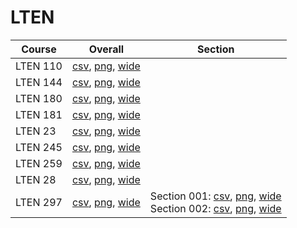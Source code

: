 # LTEN

| Course | Overall | Section |
| ------ | ------- | ------- |
| LTEN 110 | [csv](https://github.com/UCSD-Historical-Enrollment-Data/2024Spring/blob/main/overall/LTEN%20110.csv), [png](https://raw.githubusercontent.com/UCSD-Historical-Enrollment-Data/2024Spring/main/plot_overall/LTEN%20110.png), [wide](https://raw.githubusercontent.com/UCSD-Historical-Enrollment-Data/2024Spring/main/plot_overall_wide/LTEN%20110.png) |  |
| LTEN 144 | [csv](https://github.com/UCSD-Historical-Enrollment-Data/2024Spring/blob/main/overall/LTEN%20144.csv), [png](https://raw.githubusercontent.com/UCSD-Historical-Enrollment-Data/2024Spring/main/plot_overall/LTEN%20144.png), [wide](https://raw.githubusercontent.com/UCSD-Historical-Enrollment-Data/2024Spring/main/plot_overall_wide/LTEN%20144.png) |  |
| LTEN 180 | [csv](https://github.com/UCSD-Historical-Enrollment-Data/2024Spring/blob/main/overall/LTEN%20180.csv), [png](https://raw.githubusercontent.com/UCSD-Historical-Enrollment-Data/2024Spring/main/plot_overall/LTEN%20180.png), [wide](https://raw.githubusercontent.com/UCSD-Historical-Enrollment-Data/2024Spring/main/plot_overall_wide/LTEN%20180.png) |  |
| LTEN 181 | [csv](https://github.com/UCSD-Historical-Enrollment-Data/2024Spring/blob/main/overall/LTEN%20181.csv), [png](https://raw.githubusercontent.com/UCSD-Historical-Enrollment-Data/2024Spring/main/plot_overall/LTEN%20181.png), [wide](https://raw.githubusercontent.com/UCSD-Historical-Enrollment-Data/2024Spring/main/plot_overall_wide/LTEN%20181.png) |  |
| LTEN 23 | [csv](https://github.com/UCSD-Historical-Enrollment-Data/2024Spring/blob/main/overall/LTEN%2023.csv), [png](https://raw.githubusercontent.com/UCSD-Historical-Enrollment-Data/2024Spring/main/plot_overall/LTEN%2023.png), [wide](https://raw.githubusercontent.com/UCSD-Historical-Enrollment-Data/2024Spring/main/plot_overall_wide/LTEN%2023.png) |  |
| LTEN 245 | [csv](https://github.com/UCSD-Historical-Enrollment-Data/2024Spring/blob/main/overall/LTEN%20245.csv), [png](https://raw.githubusercontent.com/UCSD-Historical-Enrollment-Data/2024Spring/main/plot_overall/LTEN%20245.png), [wide](https://raw.githubusercontent.com/UCSD-Historical-Enrollment-Data/2024Spring/main/plot_overall_wide/LTEN%20245.png) |  |
| LTEN 259 | [csv](https://github.com/UCSD-Historical-Enrollment-Data/2024Spring/blob/main/overall/LTEN%20259.csv), [png](https://raw.githubusercontent.com/UCSD-Historical-Enrollment-Data/2024Spring/main/plot_overall/LTEN%20259.png), [wide](https://raw.githubusercontent.com/UCSD-Historical-Enrollment-Data/2024Spring/main/plot_overall_wide/LTEN%20259.png) |  |
| LTEN 28 | [csv](https://github.com/UCSD-Historical-Enrollment-Data/2024Spring/blob/main/overall/LTEN%2028.csv), [png](https://raw.githubusercontent.com/UCSD-Historical-Enrollment-Data/2024Spring/main/plot_overall/LTEN%2028.png), [wide](https://raw.githubusercontent.com/UCSD-Historical-Enrollment-Data/2024Spring/main/plot_overall_wide/LTEN%2028.png) |  |
| LTEN 297 | [csv](https://github.com/UCSD-Historical-Enrollment-Data/2024Spring/blob/main/overall/LTEN%20297.csv), [png](https://raw.githubusercontent.com/UCSD-Historical-Enrollment-Data/2024Spring/main/plot_overall/LTEN%20297.png), [wide](https://raw.githubusercontent.com/UCSD-Historical-Enrollment-Data/2024Spring/main/plot_overall_wide/LTEN%20297.png) | Section 001: [csv](https://github.com/UCSD-Historical-Enrollment-Data/2024Spring/blob/main/section/LTEN%20297_001.csv), [png](https://raw.githubusercontent.com/UCSD-Historical-Enrollment-Data/2024Spring/main/plot_section/LTEN%20297_001.png), [wide](https://raw.githubusercontent.com/UCSD-Historical-Enrollment-Data/2024Spring/main/plot_section_wide/LTEN%20297_001.png)<br>Section 002: [csv](https://github.com/UCSD-Historical-Enrollment-Data/2024Spring/blob/main/section/LTEN%20297_002.csv), [png](https://raw.githubusercontent.com/UCSD-Historical-Enrollment-Data/2024Spring/main/plot_section/LTEN%20297_002.png), [wide](https://raw.githubusercontent.com/UCSD-Historical-Enrollment-Data/2024Spring/main/plot_section_wide/LTEN%20297_002.png) |
